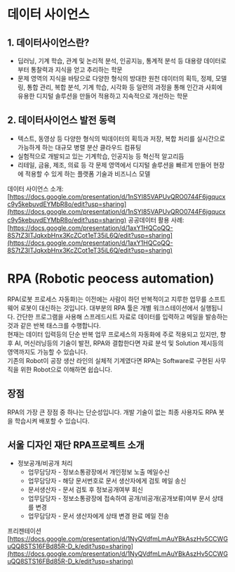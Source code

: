 # 데이터 사이언스

## 1. 데이터사이언스란?
 * 딥러닝, 기계 학습, 관계 및 논리적 분석, 인공지능, 통계적 분석 등 대용량 데이터로부터 통찰력과 지식을 얻고 추리하는 학문
 * 문제 영역의 지식을 바탕으로 다양한 형식의 방대한 원천 데이터의 획득, 정제, 모델링, 통합 관리, 복합 분석, 기계 학습, 시각화 등 일련의 과정을 통해 인간과 사회에 유용한 디지털 솔루션을 만들어 적용하고 지속적으로 개선하는 학문  

## 2. 데이터사이언스 발전 동력
 * 텍스트, 동영상 등 다양한 형식의 빅데이터의 획득과 저장, 복합 처리를 실시간으로 가능하게 하는 대규모 병렬 분산 클라우드 컴퓨팅
 * 실험적으로 개발되고 있는 기계학습, 인공지능 등 혁신적 알고리듬
 * 리테일, 금융, 제조, 의료 등 각 문제 영역에서 디지털 솔루션을 빠르게 만들어 현장에 적용할 수 있게 하는 플랫폼 기술과 비즈니스 모델

데이터 사이언스 소개: [https://docs.google.com/presentation/d/1nSYl85VAPUvQRO0744F6jgqucxc9y5kebuvdEYMbR8o/edit?usp=sharing](https://docs.google.com/presentation/d/1nSYl85VAPUvQRO0744F6jgqucxc9y5kebuvdEYMbR8o/edit?usp=sharing)
공공데이터 활용 사례: [https://docs.google.com/presentation/d/1axY1HQCoQQ-8S7tZ3ITJqkxbHnx3KcZCot1eT35iL6Q/edit?usp=sharing](https://docs.google.com/presentation/d/1axY1HQCoQQ-8S7tZ3ITJqkxbHnx3KcZCot1eT35iL6Q/edit?usp=sharing)


# RPA (Robotic peocess automation)
RPA(로봇 프로세스 자동화)는 이전에는 사람이 하던 반복적이고 지루한 업무를 소프트웨어 로봇이 대신하는 것입니다.
대부분의 RPA 툴은 개별 워크스테이션에서 실행됩니다. 간단한 프로그램을 사용해 스프레드시트 자료로 데이터를 입력하고 메일을 발송하는 것과 같은 반복 태스크를 수행합니다.     
현재는 데이터 입력등의 단순 반복 업무 프로세스의 자동화에 주로 적용되고 있지만, 향후 AI, 머신러닝등의 기술이 발전, RPA와 결합한다면 자료 분석 및 Solution 제시등의 영역까지도 가능할 수 있습니다.  
기존의 Robot이 공장 생산 라인의 실체적 기계였다면 RPA는 Software로 구현된 사무직을 위한 Robot으로 이해하면 쉽습니다.

## 장점 
RPA의 가장 큰 장점 중 하나는 단순성입니다. 개발 기술이 없는 최종 사용자도 RPA 봇을 학습시켜 배포할 수 있습니다.  

## 서울 디자인 재단 RPA프로젝트 소개
* 정보공개/비공개 처리 
  * 업무담당자 - 정보소통광장에서 개인정보 노출 메일수신
  * 업무담당자 - 해당 문서번호로 문서 생산자에게 검토 메일 송신
  * 문서생산자 - 문서 검토 후 정보공개여부 회신
  * 업무담당자 - 정보소통광장에 접속하여 공개/비공개(공개보류)여부 문서 상태를 변경
  * 업무담당자 - 문서 생산자에게 상태 변경 완료 메일 전송

프리젠테이션 [https://docs.google.com/presentation/d/1NyQVdfmLmAuYBkAszHv5CCWGuQQ8STS16FBd85R-D_k/edit?usp=sharing](https://docs.google.com/presentation/d/1NyQVdfmLmAuYBkAszHv5CCWGuQQ8STS16FBd85R-D_k/edit?usp=sharing)

